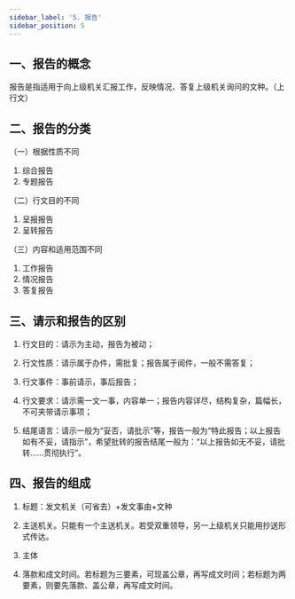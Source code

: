 ```yaml
---
sidebar_label: '5. 报告'
sidebar_position: 5
---
```


## 一、报告的概念

报告是指适用于向上级机关汇报工作，反映情况、答复上级机关询问的文种。（上行文）

## 二、报告的分类

（一）根据性质不同

1. 综合报告
2. 专题报告

（二）行文目的不同

1. 呈报报告
2. 呈转报告

（三）内容和适用范围不同

1. 工作报告
2. 情况报告
3. 答复报告

## 三、请示和报告的区别

1. 行文目的：请示为主动，报告为被动；

2. 行文性质：请示属于办件，需批复；报告属于阅件，一般不需答复；

3. 行文事件：事前请示，事后报告；

4. 行文要求：请示需一文一事，内容单一；报告内容详尽，结构复杂，篇幅长，不可夹带请示事项；

5. 结尾语言：请示一般为“妥否，请批示”等，报告一般为“特此报告；以上报告如有不妥，请指示”，希望批转的报告结尾一般为：“以上报告如无不妥，请批转……贯彻执行”。

## 四、报告的组成

1. 标题：发文机关（可省去）+发文事由+文种

2. 主送机关。只能有一个主送机关。若受双重领导，另一上级机关只能用抄送形式传达。

3. 主体

4. 落款和成文时间。若标题为三要素，可现盖公章，再写成文时间；若标题为两要素，则要先落款、盖公章，再写成文时间。